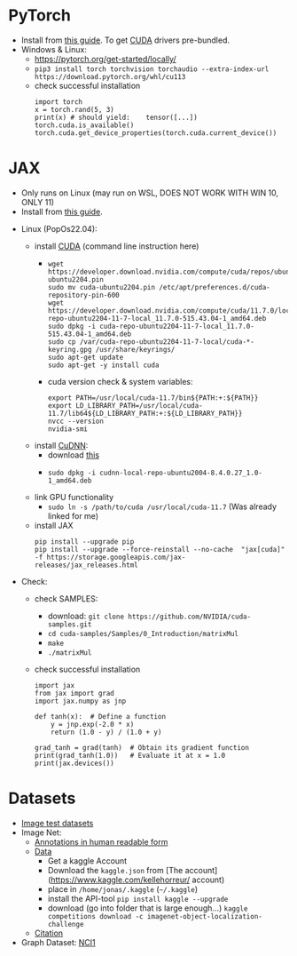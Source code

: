 # PyTorch

-   Install from [this guide](https://pytorch.org/tutorials/). To get [CUDA](https://developer.nvidia.com/cuda-zone) drivers pre-bundled.
-   Windows & Linux:
    -   https://pytorch.org/get-started/locally/
    -   `pip3 install torch torchvision torchaudio --extra-index-url https://download.pytorch.org/whl/cu113`
    -   check successful installation
        ```
        import torch
        x = torch.rand(5, 3)
        print(x) # should yield:    tensor([...])
        torch.cuda.is_available()
        torch.cuda.get_device_properties(torch.cuda.current_device())
        ```

# JAX

-   Only runs on Linux (may run on WSL, DOES NOT WORK WITH WIN 10, ONLY 11)
-   Install from [this guide](https://github.com/google/jax#pip-installation-gpu-cuda).
<!--
-   WSL (Ubuntu 20.04):

        -   install [CUDA](https://developer.nvidia.com/cuda-downloads?target_os=Linux&target_arch=x86_64&Distribution=WSL-Ubuntu&target_version=2.0&target_type=deb_local) (command line instruction here)
            -   ```
                wget https://developer.download.nvidia.com/compute/cuda/repos/wsl-ubuntu/x86_64/cuda-wsl-ubuntu.pin
                sudo mv cuda-wsl-ubuntu.pin /etc/apt/preferences.d/cuda-repository-pin-600
                wget https://developer.download.nvidia.com/compute/cuda/11.6.2/local_installers/cuda-repo-wsl-ubuntu-11-6-local_11.6.2-1_amd64.deb
                sudo dpkg -i cuda-repo-wsl-ubuntu-11-6-local_11.6.2-1_amd64.deb
                sudo apt-key add /var/cuda-repo-wsl-ubuntu-11-6-local/7fa2af80.pub
                sudo apt-get update
                sudo apt-get -y install cuda
                ```
            -   cuda version check & system variables:
                ```
                export PATH=/usr/local/cuda-11.6/bin${PATH:+:${PATH}}
                export LD_LIBRARY_PATH=/usr/local/cuda-11.6/lib64${LD_LIBRARY_PATH:+:${LD_LIBRARY_PATH}}
                nvcc --version
                ```
        -   install [CuDNN](https://developer.nvidia.com/CUDNN):
            -   Nvidia Dev account and survey
            -   download
            -   ```
                sudo dpkg -i cudnn-local-repo-ubuntu2004-8.4.0.27_1.0-1_amd64.deb
                ```
        -   link GPU functionality
            -   `sudo ln -s /path/to/cuda /usr/local/cuda-11.6` (Was already linked for me)
        -   install jax
            ```
            pip install --upgrade pip
            pip install --upgrade --force-reinstall --no-cache  "jax[cuda]" -f https://storage.googleapis.com/jax-releases/jax_releases.html
            ```

    -->

-   Linux (PopOs22.04):

    -   install [CUDA](https://developer.nvidia.com/cuda-downloads?target_os=Linux&target_arch=x86_64&Distribution=Ubuntu&target_version=22.04&target_type=deb_local) (command line instruction here)
        -   ```
            wget https://developer.download.nvidia.com/compute/cuda/repos/ubuntu2204/x86_64/cuda-ubuntu2204.pin
            sudo mv cuda-ubuntu2204.pin /etc/apt/preferences.d/cuda-repository-pin-600
            wget https://developer.download.nvidia.com/compute/cuda/11.7.0/local_installers/cuda-repo-ubuntu2204-11-7-local_11.7.0-515.43.04-1_amd64.deb
            sudo dpkg -i cuda-repo-ubuntu2204-11-7-local_11.7.0-515.43.04-1_amd64.deb
            sudo cp /var/cuda-repo-ubuntu2204-11-7-local/cuda-*-keyring.gpg /usr/share/keyrings/
            sudo apt-get update
            sudo apt-get -y install cuda
            ```
        -   cuda version check & system variables:
            ```
            export PATH=/usr/local/cuda-11.7/bin${PATH:+:${PATH}}
            export LD_LIBRARY_PATH=/usr/local/cuda-11.7/lib64${LD_LIBRARY_PATH:+:${LD_LIBRARY_PATH}}
            nvcc --version
            nvidia-smi
            ```
    -   install [CuDNN](https://developer.nvidia.com/CUDNN):
        -   download [this](https://developer.nvidia.com/compute/cudnn/secure/8.4.0/local_installers/11.6/cudnn-local-repo-ubuntu2004-8.4.0.27_1.0-1_amd64.deb)
        -   ```
            sudo dpkg -i cudnn-local-repo-ubuntu2004-8.4.0.27_1.0-1_amd64.deb
            ```
    -   link GPU functionality
        -   `sudo ln -s /path/to/cuda /usr/local/cuda-11.7` (Was already linked for me)
    -   install JAX
        ```
        pip install --upgrade pip
        pip install --upgrade --force-reinstall --no-cache  "jax[cuda]" -f https://storage.googleapis.com/jax-releases/jax_releases.html
        ```

-   Check:

    -   check SAMPLES:
        -   download: `git clone https://github.com/NVIDIA/cuda-samples.git`
        -   `cd cuda-samples/Samples/0_Introduction/matrixMul`
        -   `make`
        -   `./matrixMul`
    -   check successful installation

        ```
        import jax
        from jax import grad
        import jax.numpy as jnp

        def tanh(x):  # Define a function
            y = jnp.exp(-2.0 * x)
            return (1.0 - y) / (1.0 + y)

        grad_tanh = grad(tanh)  # Obtain its gradient function
        print(grad_tanh(1.0))   # Evaluate it at x = 1.0
        print(jax.devices())
        ```

# Datasets

-   [Image test datasets](https://www.cs.toronto.edu/~kriz/cifar.html)
-   Image Net:
    -   [Annotations in human readable form](https://image-net.org/challenges/LSVRC/2017/browse-synsets.php)
    -   [Data](https://www.kaggle.com/competitions/imagenet-object-localization-challenge/data)
        -   Get a kaggle Account
        -   Download the `kaggle.json` from [The account](https://www.kaggle.com/kellehorreur/
            account)
        -   place in `/home/jonas/.kaggle` (`~/.kaggle`)
        -   install the API-tool `pip install kaggle --upgrade`
        -   download (go into folder that is large enough...) `kaggle competitions download -c imagenet-object-localization-challenge`
    -   [Citation](https://image-net.org/challenges/LSVRC/2017/index#cite)
-   Graph Dataset: [NCI1](https://paperswithcode.com/dataset/nci1)
